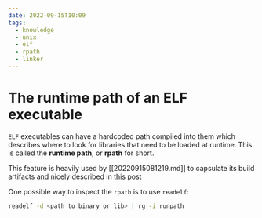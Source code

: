 ```yaml
---
date: 2022-09-15T10:09
tags:
  - knowledge
  - unix
  - elf
  - rpath
  - linker
---
```


# The runtime path of an ELF executable

`ELF` executables can have a hardcoded path compiled into them which describes where to look for libraries that need to
be loaded at runtime. This is called the **runtime path**, or **rpath** for short.

This feature is heavily used by [[20220915081219.md]] to capsulate its build artifacts and nicely described in
[this post](https://matklad.github.io/2022/03/14/rpath-or-why-lld-doesnt-work-on-nixos.html)

One possible way to inspect the `rpath` is to use `readelf`:

```bash
readelf -d <path to binary or lib> | rg -i runpath
```
